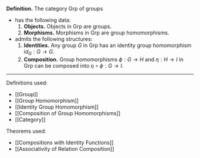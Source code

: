 **Definition.** The category $\mathsf{Grp}$ of groups
- has the following data:
	1. **Objects.** Objects in $\mathsf{Grp}$ are groups.
	2. **Morphisms.** Morphisms in $\mathsf{Grp}$ are group homomorphisms.
- admits the following structures:
	1. **Identities.** Any group $G$ in $\mathsf{Grp}$ has an identity group homomorphism $\text{id}_{G}:G\to G$.
	2. **Composition.** Group homomorphisms $\phi:G\to H$ and $\eta:H\to I$ in $\mathsf{Grp}$ can be composed into $\eta\circ\phi:G\to I$.

***
Definitions used:
- [[Group]]
- [[Group Homomorphism]]
- [[Identity Group Homomorphism]]
- [[Composition of Group Homomorphisms]]
- [[Category]]

Theorems used:
- [[Compositions with Identity Functions]]
- [[Associativity of Relation Composition]]